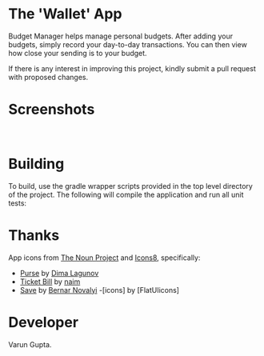 # The 'Wallet' App



Budget Manager helps manage personal budgets. After adding your budgets, simply record your day-to-day transactions.
You can then view how close your sending is to your budget.

If there is any interest in improving this project, kindly submit a pull request with
proposed changes.


# Screenshots
![<img width=250>](images/1.png)
![<img width=250>](images/2.png)
![<img width=250>](images/3.png)
![<img width=250>](images/4.png)
![<img width=250>](images/5.png)
![<img width=250>](images/6.png)
![<img width=250>](images/7.png)
![<img width=250>](images/8.png)



# Building

To build, use the gradle wrapper scripts provided in the top level directory of the project. The following will
compile the application and run all unit tests:



# Thanks

App icons from [The Noun Project](https://thenounproject.com) and
[Icons8](https://icons8.com), specifically:
- [Purse](https://thenounproject.com/term/purse/26896/) by
[Dima Lagunov](https://thenounproject.com/lagunov.dmitriy/)
- [Ticket Bill](https://thenounproject.com/term/ticket-bill/634398/)
by [naim](https://thenounproject.com/naim.solis/)
- [Save](https://thenounproject.com/term/save/716011) by [Bernar Novalyi](https://thenounproject.com/bernar.novalyi)
-[icons] by [FlatUIicons]

# Developer

Varun Gupta. 
